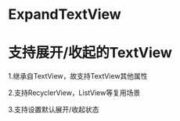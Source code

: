 # ExpandTextView

# 支持展开/收起的TextView
1.继承自TextView，故支持TextView其他属性

2.支持RecyclerView，ListView等复用场景

3.支持设置默认展开/收起状态
